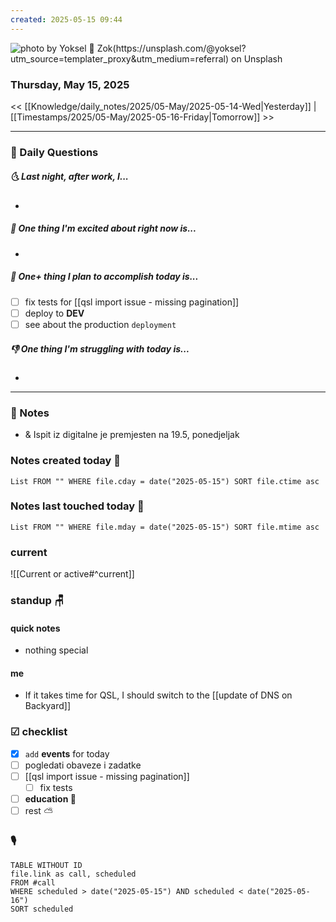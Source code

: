 ```yaml
---
created: 2025-05-15 09:44
---
```

![photo by Yoksel 🌿 Zok(https://unsplash.com/@yoksel?utm_source=templater_proxy&utm_medium=referral) on Unsplash](https://images.unsplash.com/photo-1613236116431-56bc4aabe4ce?crop=entropy&cs=srgb&fm=jpg&ixid=M3w2NDU1OTF8MHwxfHJhbmRvbXx8fHx8fHx8fDE3NDcyOTUwNzN8&ixlib=rb-4.1.0&q=85&w=200&h=200)
### Thursday, May 15, 2025

<< [[Knowledge/daily_notes/2025/05-May/2025-05-14-Wed|Yesterday]] | [[Timestamps/2025/05-May/2025-05-16-Friday|Tomorrow]] >>

___
### 📅 Daily Questions
##### 🌜 **Last night, after work, I...**
- 

##### 🙌 **One thing I'm excited about right now is...**
- 

##### 🚀 **One+ thing I plan to accomplish today is...**
- [ ] fix tests for [[qsl import issue - missing pagination]]
- [ ] deploy to **DEV**
- [ ] see about the production `deployment`

##### 👎 **One thing I'm struggling with today is...**
- 

---
### 📝 Notes
- & Ispit iz digitalne je premjesten na 19.5, ponedjeljak

### Notes created today 🌅
```dataview
List FROM "" WHERE file.cday = date("2025-05-15") SORT file.ctime asc
```

### Notes last touched today 🌄
```dataview
List FROM "" WHERE file.mday = date("2025-05-15") SORT file.mtime asc
`````
### **current**
![[Current or active#^current]]

### **standup** 🪑

#### quick notes
- nothing special
#### me 
- If it takes time for QSL, I should switch to the [[update of DNS on Backyard]]

### ☑ checklist
- [x] `add` **events** for today
- [ ] pogledati  obaveze i zadatke
- [ ] [[qsl import issue - missing pagination]]
	- [ ] fix tests
- [ ] **education 🎒**
- [ ] rest ⛅ 

### 🎙

```dataview
TABLE WITHOUT ID
file.link as call, scheduled
FROM #call
WHERE scheduled > date("2025-05-15") AND scheduled < date("2025-05-16")
SORT scheduled
```
